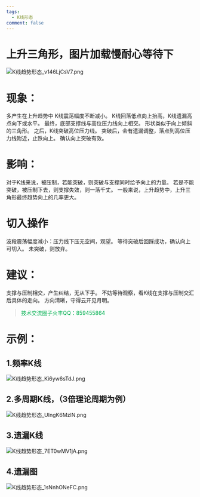 ```yaml
---
tags:
  - K线形态
comment: false
---
```

# 上升三角形，图片加载慢耐心等待下


![K线趋势形态_v146LjCsV7.png](https://cloudflare-imgbed-dp1.pages.dev/file/1731774827839_K线趋势形态_v146LjCsV7.png)
# 现象：
 多产生在上升趋势中
 K线震荡幅度不断减小。
 K线回落低点向上抬高，K线遗漏高点向下或水平。
 最终，底部支撑线与高位压力线向上相交。
 形状类似于向上倾斜的三角形。
 之后，K线突破高位压力线。
 突破后，会有遗漏调整，落点到高位压力线附近，止跌向上。
 确认向上突破有效。

# 影响：
 对于K线来说，被压制，若能突破，则突破与支撑同时给予向上的力量。
 若是不能突破，被压制下去，则支撑失效，则一落千丈。
 一般来说，上升趋势中，上升三角形最终趋势向上的几率更大。

# 切入操作
波段震荡幅度减小：压力线下压无空间，观望。
等待突破后回踩成功，确认向上可切入。  未突破，则放弃。

# 建议：
 支撑与压制相交，产生纠结，无从下手。
 不妨等待观察，看K线在支撑与压制交汇后具体的走向。
 方向清晰，守得云开见月明。

><font color="#00b050">技术交流圈子火丰QQ：859455864</font>


# 示例：

## 1.频率K线

![K线趋势形态_Ki6yw6sTdJ.png](https://cloudflare-imgbed-dp1.pages.dev/file/1731775259834_K线趋势形态_Ki6yw6sTdJ.png)

## 2.多周期K线，（3倍理论周期为例）

![K线趋势形态_UIngK6MzlN.png](https://cloudflare-imgbed-dp1.pages.dev/file/1731775290736_K线趋势形态_UIngK6MzlN.png)

## 3.遗漏K线

![K线趋势形态_7ET0wMV1jA.png](https://cloudflare-imgbed-dp1.pages.dev/file/1731775286975_K线趋势形态_7ET0wMV1jA.png)

## 4.遗漏图

![K线趋势形态_1sNnhONeFC.png](https://cloudflare-imgbed-dp1.pages.dev/file/1731775291924_K线趋势形态_1sNnhONeFC.png)

